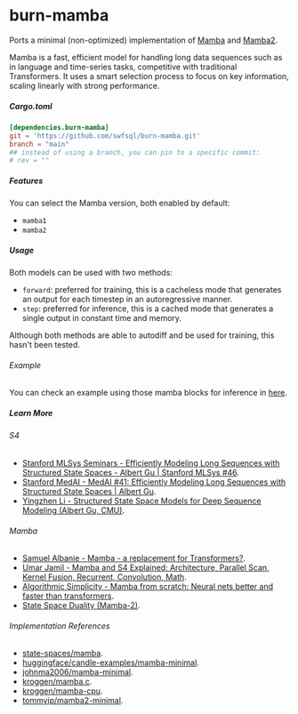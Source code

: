 # burn-mamba

Ports a minimal (non-optimized) implementation of [Mamba](https://arxiv.org/abs/2312.00752) and [Mamba2](https://arxiv.org/abs/2405.21060).

Mamba is a fast, efficient model for handling long data sequences such as in language and time-series tasks, competitive with traditional Transformers. It uses a smart selection process to focus on key information, scaling linearly with strong performance.

##### Cargo.toml

```toml
[dependencies.burn-mamba]
git = 'https://github.com/swfsql/burn-mamba.git'
branch = "main"
## instead of using a branch, you can pin to a specific commit:
# rev = ""
```

##### Features

You can select the Mamba version, both enabled by default:

- `mamba1`
- `mamba2`

##### Usage

Both models can be used with two methods:

- `forward`: preferred for training, this is a cacheless mode that generates an output for each timestep in an autoregressive manner.
- `step`: preferred for inference, this is a cached mode that generates a single output in constant time and memory.

Although both methods are able to autodiff and be used for training, this hasn't been tested.

###### Example

You can check an example using those mamba blocks for inference in [here](https://github.com/swfsql/burn-mamba-example).

##### Learn More
###### S4
- [Stanford MLSys Seminars - Efficiently Modeling Long Sequences with Structured State Spaces - Albert Gu | Stanford MLSys #46](https://www.youtube.com/watch?v=EvQ3ncuriCM).
- [Stanford MedAI - MedAI #41: Efficiently Modeling Long Sequences with Structured State Spaces | Albert Gu](https://www.youtube.com/watch?v=luCBXCErkCs).
- [Yingzhen Li - Structured State Space Models for Deep Sequence Modeling (Albert Gu, CMU)](https://www.youtube.com/watch?v=OpJMn8T7Z34).

###### Mamba
- [Samuel Albanie - Mamba - a replacement for Transformers?](https://www.youtube.com/watch?v=ouF-H35atOY).
- [Umar Jamil - Mamba and S4 Explained: Architecture, Parallel Scan, Kernel Fusion, Recurrent, Convolution, Math](https://www.youtube.com/watch?v=8Q_tqwpTpVU).
- [Algorithmic Simplicity - Mamba from scratch: Neural nets better and faster than transformers](https://www.youtube.com/watch?v=N6Piou4oYx8).
- [State Space Duality (Mamba-2)](https://tridao.me/blog/2024/mamba2-part1-model/).

###### Implementation References

- [state-spaces/mamba](https://github.com/state-spaces/mamba/blob/main/mamba_ssm/modules/mamba_simple.py).
- [huggingface/candle-examples/mamba-minimal](https://github.com/huggingface/candle/blob/fd7c8565646039e35925b8730d27ddad195d7e73/candle-examples/examples/mamba-minimal/).
- [johnma2006/mamba-minimal](https://github.com/johnma2006/mamba-minimal/blob/61f01953ca153f8c4a850d7111beecbf4be9cee1/).
- [kroggen/mamba.c](https://github.com/kroggen/mamba.c/blob/learning/mamba.c).
- [kroggen/mamba-cpu](https://github.com/kroggen/mamba-cpu/blob/recurrent-only/mamba_ssm/mamba_simple.py).
- [tommyip/mamba2-minimal](https://github.com/tommyip/mamba2-minimal).
